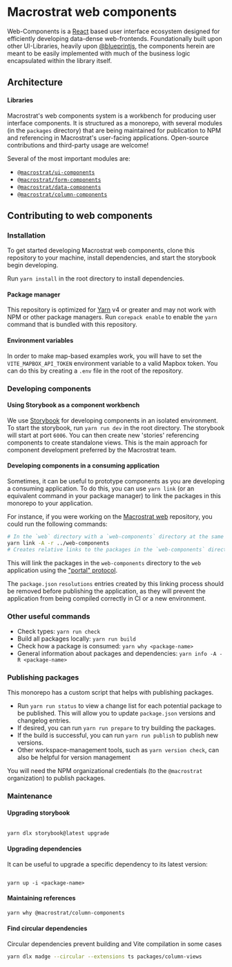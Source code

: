 # Macrostrat web components

Web-Components is a [React](https://reactjs.org/) based user interface ecosystem
designed for efficiently developing data-dense web-frontends. Foundationally
built upon other UI-Libraries, heavily upon
[@blueprintjs](https://github.com/palantir/blueprint), the components herein are
meant to be easily implemented with much of the business logic encapsulated
within the library itself.

## Architecture

#### Libraries

Macrostrat's web components system is a workbench for producing user interface
components. It is structured as a monorepo, with several modules (in the
`packages` directory) that are being maintained for publication to NPM and
referencing in Macrostrat's user-facing applications. Open-source contributions
and third-party usage are welcome!

Several of the most important modules are:

- [`@macrostrat/ui-components`](https://www.npmjs.com/package/@macrostrat/ui-components)
- [`@macrostrat/form-components`](https://www.npmjs.com/package/@macrostrat/form-components)
- [`@macrostrat/data-components`](https://www.npmjs.com/package/@macrostrat/data-components)
- [`@macrostrat/column-components`](https://www.npmjs.com/package/@macrostrat/column-components)

## Contributing to web components

### Installation

To get started developing Macrostrat web components, clone this repository to
your machine, install dependencies, and start the storybook begin developing.

Run `yarn install` in the root directory to install dependencies.

#### Package manager

This repository is optimized for [Yarn](https://yarnpkg.com/) v4 or greater and
may not work with NPM or other package managers. Run `corepack enable` to enable
the `yarn` command that is bundled with this repository.

#### Environment variables

In order to make map-based examples work, you will have to set the
`VITE_MAPBOX_API_TOKEN` environment variable to a valid Mapbox token. You can do
this by creating a `.env` file in the root of the repository.

### Developing components

#### Using Storybook as a component workbench

We use [Storybook](https://storybook.js.org/) for developing components in an
isolated environment. To start the storybook, run `yarn run dev` in the root
directory. The storybook will start at port `6006`. You can then create new
'stories' referencing components to create standalone views. This is the main
approach for component development preferred by the Macrostrat team.

#### Developing components in a consuming application

Sometimes, it can be useful to prototype components as you are developing a
consuming application. To do this, you can use `yarn link` (or an equivalent
command in your package manager) to link the packages in this monorepo to your
application.

For instance, if you were working on the
[Macrostrat web](https://github.com/UW-Macrostrat/web) repository, you could run
the following commands:

```sh
# In the `web` directory with a `web-components` directory at the same level
yarn link -A -r ../web-components
# Creates relative links to the packages in the `web-components` directory
```

This will link the packages in the `web-components` directory to the `web`
application using the ["portal" protocol](https://yarnpkg.com/protocol/portal).

The `package.json` `resolutions` entries created by this linking process should
be removed before publishing the application, as they will prevent the
application from being compiled correctly in CI or a new environment.

### Other useful commands

- Check types: `yarn run check`
- Build all packages locally: `yarn run build`
- Check how a package is consumed: `yarn why <package-name>`
- General information about packages and dependencies:
  `yarn info -A -R <package-name>`

### Publishing packages

This monorepo has a custom script that helps with publishing packages.

- Run `yarn run status` to view a change list for each potential package to be
  published. This will allow you to update `package.json` versions and changelog
  entries.
- If desired, you can run `yarn run prepare` to try building the packages.
- If the build is successful, you can run `yarn run publish` to publish new
  versions.
- Other workspace-management tools, such as `yarn version check`, can also be
  helpful for version management

You will need the NPM organizational credentials (to the `@macrostrat`
organization) to publish packages.

### Maintenance

#### Upgrading storybook

```

yarn dlx storybook@latest upgrade

```

#### Upgrading dependencies

It can be useful to upgrade a specific dependency to its latest version:

```

yarn up -i <package-name>

```

#### Maintaining references

```sh
yarn why @macrostrat/column-components
```

#### Find circular dependencies

Circular dependencies prevent building and Vite compilation in some cases

```sh
yarn dlx madge --circular --extensions ts packages/column-views
```
